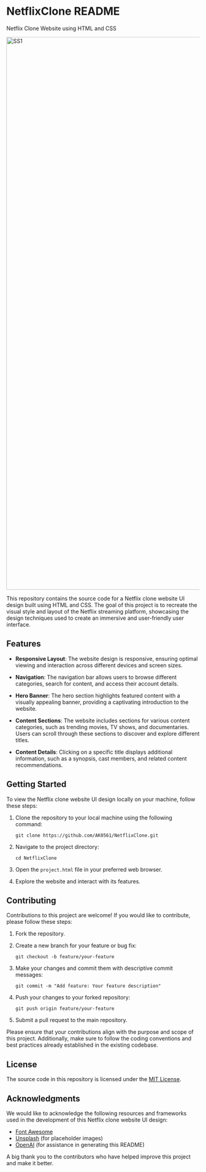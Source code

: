 # NetflixClone README
Netflix Clone Website using HTML and CSS

<img width="1440" alt="SS1" src="https://github.com/AK0561/NetflixClone/assets/97022114/b0d1505c-6903-40f2-adcd-5e31e5464ba5">

This repository contains the source code for a Netflix clone website UI design built using HTML and CSS. The goal of this project is to recreate the visual style and layout of the Netflix streaming platform, showcasing the design techniques used to create an immersive and user-friendly user interface.

## Features

- **Responsive Layout**: The website design is responsive, ensuring optimal viewing and interaction across different devices and screen sizes.

- **Navigation**: The navigation bar allows users to browse different categories, search for content, and access their account details.

- **Hero Banner**: The hero section highlights featured content with a visually appealing banner, providing a captivating introduction to the website.

- **Content Sections**: The website includes sections for various content categories, such as trending movies, TV shows, and documentaries. Users can scroll through these sections to discover and explore different titles.

- **Content Details**: Clicking on a specific title displays additional information, such as a synopsis, cast members, and related content recommendations.

## Getting Started

To view the Netflix clone website UI design locally on your machine, follow these steps:

1. Clone the repository to your local machine using the following command:

   ```shell
   git clone https://github.com/AK0561/NetflixClone.git
   ```

2. Navigate to the project directory:

   ```shell
   cd NetflixClone
   ```

3. Open the `project.html` file in your preferred web browser.

4. Explore the website and interact with its features.

## Contributing

Contributions to this project are welcome! If you would like to contribute, please follow these steps:

1. Fork the repository.

2. Create a new branch for your feature or bug fix:

   ```shell
   git checkout -b feature/your-feature
   ```

3. Make your changes and commit them with descriptive commit messages:

   ```shell
   git commit -m "Add feature: Your feature description"
   ```

4. Push your changes to your forked repository:

   ```shell
   git push origin feature/your-feature
   ```

5. Submit a pull request to the main repository.

Please ensure that your contributions align with the purpose and scope of this project. Additionally, make sure to follow the coding conventions and best practices already established in the existing codebase.

## License

The source code in this repository is licensed under the [MIT License](LICENSE).

## Acknowledgments

We would like to acknowledge the following resources and frameworks used in the development of this Netflix clone website UI design:

- [Font Awesome](https://fontawesome.com/)
- [Unsplash](https://unsplash.com/) (for placeholder images)
- [OpenAI](https://openai.com/) (for assistance in generating this README)

A big thank you to the contributors who have helped improve this project and make it better.
